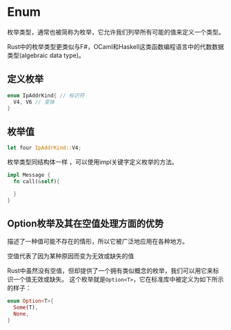 # Enum
枚举类型，通常也被简称为枚举，它允许我们列举所有可能的值来定义一个类型。

Rust中的枚举类型更类似与F#，OCaml和Haskell这类函数编程语言中的代数数据类型(algebraic data type)。
## 定义枚举
```rs
enum IpAddrKind{ // 标识符
  V4, V6 // 变体
}
```
## 枚举值
```rs
let four IpAddrKind::V4;
```
枚举类型同结构体一样   ，可以使用impl关键字定义枚举的方法。
```rs
impl Message {
  fn call(&self){

  }
}

```
## Option枚举及其在空值处理方面的优势
描述了一种值可能不存在的情形，所以它被广泛地应用在各种地方。

空值代表了因为某种原因而变为无效或缺失的值

Rust中虽然没有空值，但却提供了一个拥有类似概念的枚举，我们可以用它来标识一个值无效或缺失。
这个枚举就是`Option<T>`，它在标准库中被定义为如下所示的样子：
```rs
enum Option<T>{
  Some(T),
  None,
}
```

